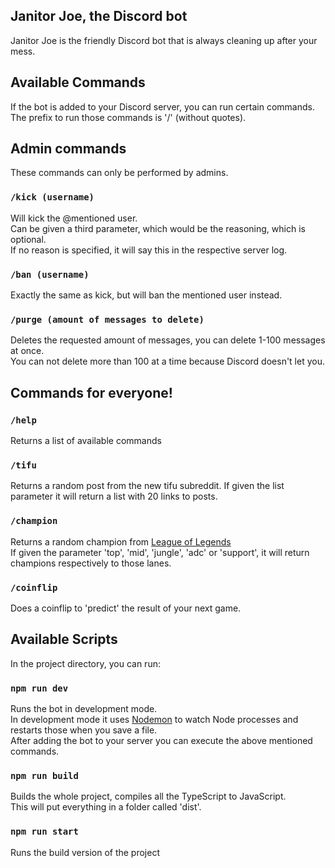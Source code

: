 ## Janitor Joe, the Discord bot

Janitor Joe is the friendly Discord bot that is always cleaning up after your mess.<br>

## Available Commands
If the bot is added to your Discord server, you can run certain commands.<br>
The prefix to run those commands is '/' (without quotes).

## Admin commands
These commands can only be performed by admins.

### `/kick (username)`
Will kick the @mentioned user.<br>
Can be given a third parameter, which would be the reasoning, which is optional.<br>
If no reason is specified, it will say this in the respective server log.

### `/ban (username)`
Exactly the same as kick, but will ban the mentioned user instead.

### `/purge (amount of messages to delete)`
Deletes the requested amount of messages, you can delete 1-100 messages at once.<br>
You can not delete more than 100 at a time because Discord doesn't let you.

## Commands for everyone!

### `/help`
Returns a list of available commands

### `/tifu`
Returns a random post from the new tifu subreddit.
If given the list parameter it will return a list with 20 links to posts.

### `/champion`
Returns a random champion from [League of Legends](https://leagueoflegends.com)<br>
If given the parameter 'top', 'mid', 'jungle', 'adc' or 'support', it will return champions respectively to those lanes.

### `/coinflip`
Does a coinflip to 'predict' the result of your next game.

## Available Scripts

In the project directory, you can run:

### `npm run dev`

Runs the bot in development mode. <br>
In development mode it uses [Nodemon](https://nodemon.io/) to watch Node processes and restarts those when you save a file.<br>
After adding the bot to your server you can execute the above mentioned commands.

### `npm run build`

Builds the whole project, compiles all the TypeScript to JavaScript.<br>
This will put everything in a folder called 'dist'.

### `npm run start`

Runs the build version of the project <br>